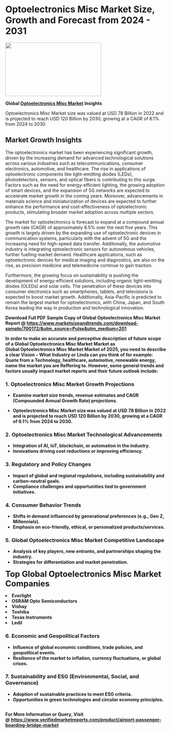 <H1>Optoelectronics Misc Market Size, Growth and Forecast from 2024 - 2031</H1><img class="aligncenter size-medium wp-image-584254" src="https://thirdeyenews.in/wp-content/uploads/2024/09/Global-Market-Research-300x168.jpeg" alt="" width="300" height="168" /><p><strong>Global&nbsp;<a href="https://www.marketsizeandtrends.com/download-sample/700172/&amp;utm_source=Pulse&amp;utm_medium=201">Optoelectronics Misc Market</a> Insights</strong></p><p>Optoelectronics Misc Market size was valued at USD 78 Billion in 2022 and is projected to reach USD 120 Billion by 2030, growing at a CAGR of 6.1% from 2024 to 2030.</p><p><h2>Market Growth Insights</h2> <p>The optoelectronics market has been experiencing significant growth, driven by the increasing demand for advanced technological solutions across various industries such as telecommunications, consumer electronics, automotive, and healthcare. The rise in applications of optoelectronic components like light-emitting diodes (LEDs), photodetectors, sensors, and optical fibers is contributing to this surge. Factors such as the need for energy-efficient lighting, the growing adoption of smart devices, and the expansion of 5G networks are expected to accelerate market growth in the coming years. Moreover, advancements in materials science and miniaturization of devices are expected to further enhance the performance and cost-effectiveness of optoelectronic products, stimulating broader market adoption across multiple sectors.</p> <p><strong></strong></p> <p>The market for optoelectronics is forecast to expand at a compound annual growth rate (CAGR) of approximately 8.5% over the next five years. This growth is largely driven by the expanding use of optoelectronic devices in communication systems, particularly with the advent of 5G and the increasing need for high-speed data transfer. Additionally, the automotive industry is integrating optoelectronic sensors for autonomous vehicles, further fuelling market demand. Healthcare applications, such as optoelectronic devices for medical imaging and diagnostics, are also on the rise, as precision medicine and telemedicine continue to gain traction.</p> <p>Furthermore, the growing focus on sustainability is pushing the development of energy-efficient solutions, including organic light-emitting diodes (OLEDs) and solar cells. The penetration of these devices into consumer electronics such as smartphones, tablets, and televisions is expected to boost market growth. Additionally, Asia-Pacific is predicted to remain the largest market for optoelectronics, with China, Japan, and South Korea leading the way in production and technological innovation.</p> <p><strong></p><p><span class=""><strong>Download Full PDF Sample Copy of Global Optoelectronics Misc Market Report</strong> @ <a href="https://www.marketsizeandtrends.com/download-sample/700172/&amp;utm_source=Pulse&amp;utm_medium=201" target="_blank">https://www.marketsizeandtrends.com/download-sample/700172/&amp;utm_source=Pulse&amp;utm_medium=201</a></span></p><p>In order to make an accurate and perceptive description of future scope of a Global&nbsp;Optoelectronics Misc Market Market as Global&nbsp;Optoelectronics Misc Market Market of 2025, you need to describe a clear Vision &ndash; What Industry or Linda can you think of for example: Quote from a Technology, healthcare, automotive, renewable energy, name the market you are Reffering to. However, some general trends and factors usually impact market reports and their future outlook include:</p><h3>1.&nbsp;<strong>Optoelectronics Misc Market Growth Projections</strong></h3><ul><li>Examine market size trends, revenue estimates and CAGR (Compounded Annual Growth Rate) projections.</li><li><p>Optoelectronics Misc Market size was valued at USD 78 Billion in 2022 and is projected to reach USD 120 Billion by 2030, growing at a CAGR of 6.1% from 2024 to 2030.</p></li></ul><h3>2.&nbsp;<strong>Optoelectronics Misc Market Technological Advancements</strong></h3><ul><li>Integration of AI, IoT, blockchain, or automation in the industry.</li><li>Innovations driving cost reductions or improving efficiency.</li></ul><h3>3.&nbsp;<strong>Regulatory and Policy Changes</strong></h3><ul><li>Impact of global and regional regulations, including sustainability and carbon-neutral goals.</li><li>Compliance challenges and opportunities tied to government initiatives.</li></ul><h3>4.&nbsp;<strong>Consumer Behavior Trends</strong></h3><ul><li>Shifts in demand influenced by generational preferences (e.g., Gen Z, Millennials).</li><li>Emphasis on eco-friendly, ethical, or personalized products/services.</li></ul><h3>5.&nbsp;<strong>Global Optoelectronics Misc Market Competitive Landscape</strong></h3><ul><li>Analysis of key players, new entrants, and partnerships shaping the industry.</li><li>Strategies for differentiation and market penetration.</li></ul><p data-pm-slice="1 1 []"><span style="color: inherit; font-family: inherit; font-size: 25px;">Top Global Optoelectronics Misc Market Companies</span></p><div class="" data-test-id=""><p><li>Everlight</li><li> OSRAM Opto Semiconductors</li><li> Vishay</li><li> Toshiba</li><li> Texas Instruments</li><li> Ledil</li></p></div><h3>6.&nbsp;<strong>Economic and Geopolitical Factors</strong></h3><ul><li>Influence of global economic conditions, trade policies, and geopolitical events.</li><li>Resilience of the market to inflation, currency fluctuations, or global crises.</li></ul><h3>7.&nbsp;<strong>Sustainability and ESG (Environmental, Social, and Governance)</strong></h3><ul><li>Adoption of sustainable practices to meet ESG criteria.</li><li>Opportunities in green technologies and circular economy principles.</li></ul><h2><strong style="font-size: 14px;">For More Information or Query, Visit @&nbsp;</strong><a style="background-color: #ffffff; font-size: 14px;" href="https://www.marketsizeandtrends.com/report/optoelectronics-misc-market/" target="_blank">https://www.verifiedmarketreports.com/product/airport-passenger-boarding-bridge-market</a></h2>